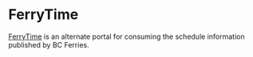 # FerryTime

[FerryTime](https://ferryti.me) is an alternate portal for consuming the schedule information published by BC Ferries.
